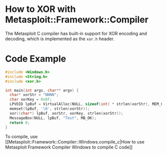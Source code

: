# How to XOR with Metasploit::Framework::Compiler

The Metasploit C compiler has built-in support for XOR encoding and decoding, which is implemented as the `xor.h` header.

# Code Example

```c
#include <Windows.h>
#include <String.h>
#include <xor.h>

int main(int args, char** argv) {
  char* xorStr = "NNNN";
  char xorKey = 0x0f;
  LPVOID lpBuf = VirtualAlloc(NULL, sizeof(int) * strlen(xorStr), MEM_COMMIT, PAGE_EXECUTE_READWRITE);
  memset(lpBuf, '\0', strlen(xorStr));
  xor((char*) lpBuf, xorStr, xorKey, strlen(xorStr));
  MessageBox(NULL, lpBuf, "Test", MB_OK);
  return 0;
}
```

To compile, use [[Metasploit::Framework::Compiler::Windows.compile_c|How to use Metasploit Framework Compiler Windows to compile C code]]